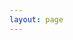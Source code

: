 ```yaml
---
layout: page
---
```


<page-topic :momo='mymomo'></page-topic>

<script setup>
    const mymomo =[

    {
        text: '基础部分', items: [
            { text: 'HTML', link: '/repo/programming/html/00 简述', icon: 'html' },
            { text: 'SCSS', link: '/repo/programming/scss/00 简述', icon: 'sass' },

            { text: 'JavaScript', link: '/repo/programming/javascript/00 简述', icon: 'javascript' },
            { text: 'network-request', link: '/repo/programming/network-request/01 axios/00 简述', icon: 'network' },

        ]
    },

    {
        text: '进阶知识', items: [
            { text: 'Node.js', link: '/repo/programming/nodejs/00 简述', icon: 'nodejs' },
            { text: 'TypeScript', link: '/repo/programming/typescript/01 基础内容/01 介绍与安装', icon: 'typescript' },
            { text: 'React', link: '/repo/programming/react/00 简述', icon: 'react' },
            { text: 'Vue', link: '/repo/programming/vue/00 简述', icon: 'vue' },
            {text:'组件库',link:'/repo/component-library/00 简述',icon:'note'}

        ]
    },
    {
        text: '应用阶段', items: [
            { text: 'Uniapp', link: '/repo/programming/uniapp/00 简述', icon: 'uniapp' },
            { text: 'Electron', link: '/repo/programming/electron/00 简述', icon: 'electron' },
            { text: 'Docker', link: '/repo/programming/docker/00 简述', icon: 'docker' },
            { text: 'SQL数据库', link: '/repo/programming/mysql/00 简述', icon: 'sqlite' },
            { text: 'cocos', link: '/repo/cocos-creator/00 简述', icon: 'cocoscreator' }

        ]
    }
]
</script>